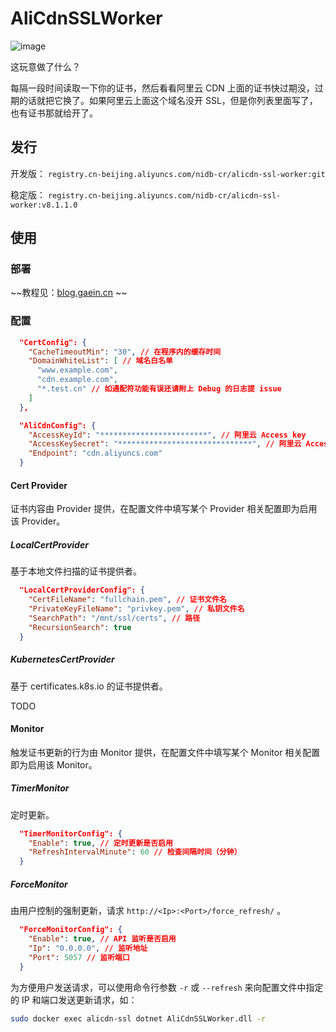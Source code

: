 # AliCdnSSLWorker

![image](https://github.com/nidbCN/AliCdnSSLWorker/assets/36162655/cb36b8b9-063e-44a8-bd6c-02d312f1e5e9)

这玩意做了什么？

每隔一段时间读取一下你的证书，然后看看阿里云 CDN 上面的证书快过期没，过期的话就把它换了。如果阿里云上面这个域名没开 SSL，但是你列表里面写了，也有证书那就给开了。

## 发行

开发版： `registry.cn-beijing.aliyuncs.com/nidb-cr/alicdn-ssl-worker:git`

稳定版： `registry.cn-beijing.aliyuncs.com/nidb-cr/alicdn-ssl-worker:v8.1.1.0`

## 使用

### 部署

~~教程见：[blog.gaein.cn](https://blog.gaein.cn/passages/auto-deploy-cert-to-alicdn/) ~~

### 配置

```json
  "CertConfig": {
    "CacheTimeoutMin": "30", // 在程序内的缓存时间
    "DomainWhiteList": [ // 域名白名单
      "www.example.com",
      "cdn.example.com",
      "*.test.cn" // 如通配符功能有误还请附上 Debug 的日志提 issue
    ]
  },
```

```json
  "AliCdnConfig": {
    "AccessKeyId": "************************", // 阿里云 Access key
    "AccessKeySecret": "******************************", // 阿里云 Access key secret
    "Endpoint": "cdn.aliyuncs.com"
  }
```

#### Cert Provider

证书内容由 Provider 提供，在配置文件中填写某个 Provider 相关配置即为启用该 Provider。

##### LocalCertProvider

基于本地文件扫描的证书提供者。

```json
  "LocalCertProviderConfig": {
    "CertFileName": "fullchain.pem", // 证书文件名
    "PrivateKeyFileName": "privkey.pem", // 私钥文件名
    "SearchPath": "/mnt/ssl/certs", // 路径
    "RecursionSearch": true
  }
```

##### KubernetesCertProvider

基于 certificates.k8s.io 的证书提供者。

TODO

#### Monitor

触发证书更新的行为由 Monitor 提供，在配置文件中填写某个 Monitor 相关配置即为启用该 Monitor。

##### TimerMonitor

定时更新。

```json
  "TimerMonitorConfig": {
    "Enable": true, // 定时更新是否启用
    "RefreshIntervalMinute": 60 // 检查间隔时间（分钟）
  }
```

##### ForceMonitor

由用户控制的强制更新，请求 `http://<Ip>:<Port>/force_refresh/` 。

```json
  "ForceMonitorConfig": {
    "Enable": true, // API 监听是否启用
    "Ip": "0.0.0.0", // 监听地址
    "Port": 5057 // 监听端口
  }
```

为方便用户发送请求，可以使用命令行参数 `-r` 或 `--refresh` 来向配置文件中指定的 IP 和端口发送更新请求，如：

```bash
sudo docker exec alicdn-ssl dotnet AliCdnSSLWorker.dll -r
```
